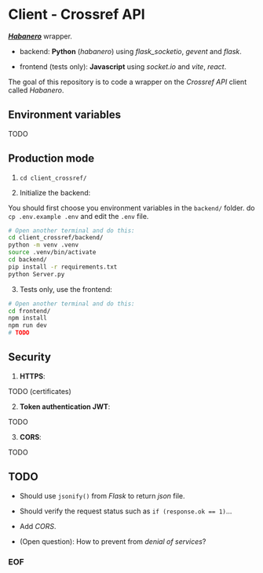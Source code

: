 # Client - Crossref API

[***Habanero***](https://github.com/sckott/habanero/) wrapper.

- backend: **Python** (*habanero*) using *flask_socketio*, *gevent* and *flask*.

- frontend (tests only): **Javascript** using *socket.io* and *vite*, *react*.

The goal of this repository is to code a wrapper on the *Crossref API* client
called *Habanero*.

## Environment variables

TODO

## Production mode

1. ``cd client_crossref/``

2. Initialize the backend:

You should first choose you environment variables in the `backend/` folder.
do ``cp .env.example .env`` and edit the `.env` file.

```bash
# Open another terminal and do this:
cd client_crossref/backend/
python -m venv .venv
source .venv/bin/activate
cd backend/
pip install -r requirements.txt
python Server.py
```

3. Tests only, use the frontend:

```bash
# Open another terminal and do this:
cd frontend/
npm install
npm run dev
# TODO
```

## Security

1. **HTTPS**:

TODO (certificates)

2. **Token authentication JWT**:

TODO

3. **CORS**:

TODO

## TODO

- Should use `jsonify()` from *Flask* to return *json* file.

- Should verify the request status such as ``if (response.ok == 1)``...

- Add *CORS*.

- (Open question): How to prevent from *denial of services*?

### EOF

